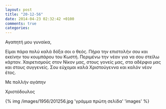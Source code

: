 ```yaml
---
layout: post
title: "20-12-56"
date: 2014-04-23 02:32:42 +0100
comments: true
categories:
---
```


Αγαπητή μου γυναίκα,

Είμαι πάρα πολύ καλά δόξα σοι ο θεός. Πήρα την επιστολήν σου και εκείνην του κουμπάρου του Κωστή. Περιμένω την νέαν για να σου στείλω κάρταν. Χαιρετισμούς στον Νίκον μας, στους γονείς μας, στα αδέρφια μας και στους συγγενείς. Σου εύχομαι καλά Χριστούγεννα και καλόν νέον έτος.

Με πολλήν αγάπην

Χριστόδουλος

{% img /images/1956/201256.jpg 'γράμμα πρώτη σελίδα' 'images' %}
